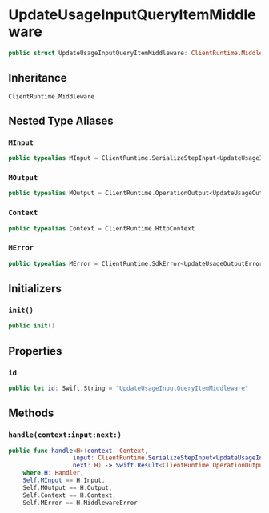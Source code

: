 # UpdateUsageInputQueryItemMiddleware

``` swift
public struct UpdateUsageInputQueryItemMiddleware: ClientRuntime.Middleware 
```

## Inheritance

`ClientRuntime.Middleware`

## Nested Type Aliases

### `MInput`

``` swift
public typealias MInput = ClientRuntime.SerializeStepInput<UpdateUsageInput>
```

### `MOutput`

``` swift
public typealias MOutput = ClientRuntime.OperationOutput<UpdateUsageOutputResponse>
```

### `Context`

``` swift
public typealias Context = ClientRuntime.HttpContext
```

### `MError`

``` swift
public typealias MError = ClientRuntime.SdkError<UpdateUsageOutputError>
```

## Initializers

### `init()`

``` swift
public init() 
```

## Properties

### `id`

``` swift
public let id: Swift.String = "UpdateUsageInputQueryItemMiddleware"
```

## Methods

### `handle(context:input:next:)`

``` swift
public func handle<H>(context: Context,
                  input: ClientRuntime.SerializeStepInput<UpdateUsageInput>,
                  next: H) -> Swift.Result<ClientRuntime.OperationOutput<UpdateUsageOutputResponse>, MError>
    where H: Handler,
    Self.MInput == H.Input,
    Self.MOutput == H.Output,
    Self.Context == H.Context,
    Self.MError == H.MiddlewareError
```
